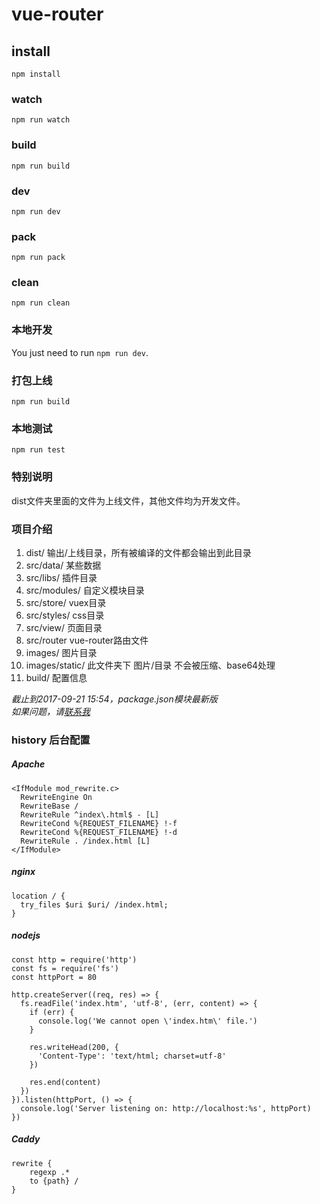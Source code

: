 # vue-router

## install 	
`npm install` 	

### watch 	
`npm run watch` 
### build 	
`npm run build` 
### dev 
`npm run dev`   
### pack    
`npm run pack`   
### clean   
`npm run clean` 

### 本地开发    
You just need to run `npm run dev`.     

### 打包上线  
`npm run build`     

### 本地测试  
`npm run test`  

### 特别说明  
dist文件夹里面的文件为上线文件，其他文件均为开发文件。 

### 项目介绍    
1. dist/ 输出/上线目录，所有被编译的文件都会输出到此目录   
1. src/data/ 某些数据   
1. src/libs/ 插件目录   
1. src/modules/ 自定义模块目录 
1. src/store/ vuex目录   
1. src/styles/ css目录    
1. src/view/ 页面目录   
1. src/router vue-router路由文件    
1. images/ 图片目录 
1. images/static/ 此文件夹下 图片/目录 不会被压缩、base64处理     
1. build/ 配置信息  

*截止到2017-09-21 15:54，package.json模块最新版*   
*如果问题，请[联系我](mailto:hezhe@ihangmei.com)*    


### history 后台配置    
##### Apache    
```
<IfModule mod_rewrite.c>
  RewriteEngine On
  RewriteBase /
  RewriteRule ^index\.html$ - [L]
  RewriteCond %{REQUEST_FILENAME} !-f
  RewriteCond %{REQUEST_FILENAME} !-d
  RewriteRule . /index.html [L]
</IfModule>
``` 

##### nginx     
```
location / {
  try_files $uri $uri/ /index.html;
}
``` 
##### nodejs    
```
const http = require('http')
const fs = require('fs')
const httpPort = 80

http.createServer((req, res) => {
  fs.readFile('index.htm', 'utf-8', (err, content) => {
    if (err) {
      console.log('We cannot open \'index.htm\' file.')
    }

    res.writeHead(200, {
      'Content-Type': 'text/html; charset=utf-8'
    })

    res.end(content)
  })
}).listen(httpPort, () => {
  console.log('Server listening on: http://localhost:%s', httpPort)
})
```     
##### Caddy     
```
rewrite {
    regexp .*
    to {path} /
}
```  
